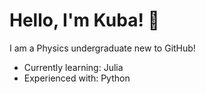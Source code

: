 # Hello, I'm Kuba! :wave:
I am a Physics undergraduate new to GitHub!

 - Currently learning: Julia
 - Experienced with: Python

<!---
zillakuba/zillakuba is a ✨ special ✨ repository because its `README.md` (this file) appears on your GitHub profile.
You can click the Preview link to take a look at your changes.
--->


